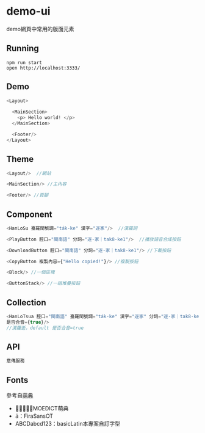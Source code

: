 # demo-ui
demo網頁中常用的版面元素

## Running
```
npm run start
open http://localhost:3333/
```

## Demo
```javascript
<Layout>
  
  <MainSection>
    <p> Hello world! </p>
  </MainSection>

  <Footer/>
</Layout>
```

## Theme
```javascript
<Layout/>  //網站

<MainSection/> //主內容

<Footer/> //頁腳
```

## Component
```javascript
<HanLoSu 臺羅閏號調="ta̍k-ke" 漢字="逐家"/>  //漢羅詞

<PlayButton 腔口="閩南語" 分詞="逐-家｜tak8-ke1"/>  //播放語音合成按鈕

<DownloadButton 腔口="閩南語" 分詞="逐-家｜tak8-ke1"/> //下載按鈕

<CopyButton 複製內容={"Hello copied!"}/> //複製按鈕

<Block/> //一個區塊

<ButtonStack/> //一組堆疊按鈕
```

## Collection
```javascript
<HanLoTsua 腔口="閩南語" 臺羅閏號調="ta̍k-ke" 漢字="逐家" 分詞="逐-家｜tak8-ke1" 
是否合音={true}/>
//漢羅逝，default 是否合音=true
```

## API
```javascript
意傳服務
```

## Fonts
參考自[萌典](https://github.com/audreyt/moedict-webkit)
* 𢯭手𨑨迌：MOEDICT萌典
* a̍：FiraSansOT
* ABCDabcd123：basicLatin本專案自訂字型